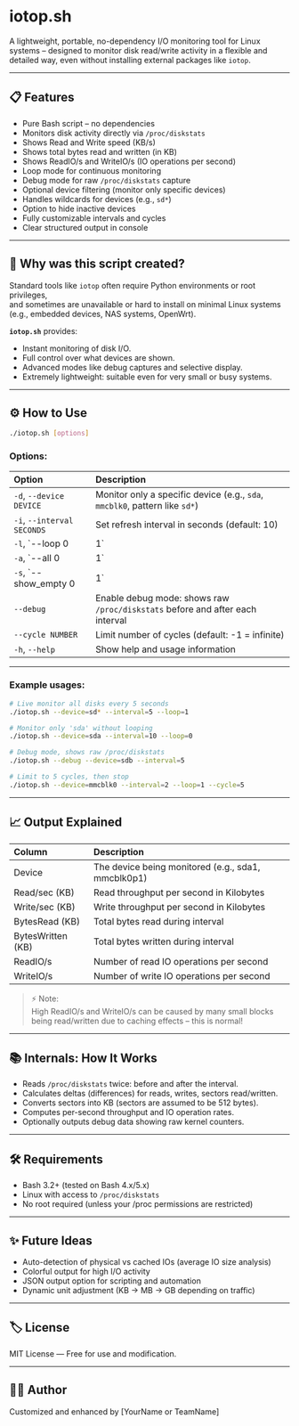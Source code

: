 
# iotop.sh

A lightweight, portable, no-dependency I/O monitoring tool for Linux systems – designed to monitor disk read/write activity in a flexible and detailed way, even without installing external packages like `iotop`.

---

## 📋 Features

- Pure Bash script – no dependencies
- Monitors disk activity directly via `/proc/diskstats`
- Shows Read and Write speed (KB/s)
- Shows total bytes read and written (in KB)
- Shows ReadIO/s and WriteIO/s (IO operations per second)
- Loop mode for continuous monitoring
- Debug mode for raw `/proc/diskstats` capture
- Optional device filtering (monitor only specific devices)
- Handles wildcards for devices (e.g., `sd*`)
- Option to hide inactive devices
- Fully customizable intervals and cycles
- Clear structured output in console

---

## 🚀 Why was this script created?

Standard tools like `iotop` often require Python environments or root privileges,  
and sometimes are unavailable or hard to install on minimal Linux systems (e.g., embedded devices, NAS systems, OpenWrt).

**`iotop.sh`** provides:
- Instant monitoring of disk I/O.
- Full control over what devices are shown.
- Advanced modes like debug captures and selective display.
- Extremely lightweight: suitable even for very small or busy systems.

---

## ⚙️ How to Use

```bash
./iotop.sh [options]
```

### Options:

| Option | Description |
|:-------|:------------|
| `-d`, `--device DEVICE` | Monitor only a specific device (e.g., `sda`, `mmcblk0`, pattern like `sd*`) |
| `-i`, `--interval SECONDS` | Set refresh interval in seconds (default: 10) |
| `-l`, `--loop 0|1` | Enable (1) or disable (0) loop mode (default: 1) |
| `-a`, `--all 0|1` | Show all entries (1) or only active ones (0) (default: 1) |
| `-s`, `--show_empty 0|1` | Show devices with zero read/write activity (default: 0) |
| `--debug` | Enable debug mode: shows raw `/proc/diskstats` before and after each interval |
| `--cycle NUMBER` | Limit number of cycles (default: -1 = infinite) |
| `-h`, `--help` | Show help and usage information |

---

### Example usages:

```bash
# Live monitor all disks every 5 seconds
./iotop.sh --device=sd* --interval=5 --loop=1

# Monitor only 'sda' without looping
./iotop.sh --device=sda --interval=10 --loop=0

# Debug mode, shows raw /proc/diskstats
./iotop.sh --debug --device=sdb --interval=5

# Limit to 5 cycles, then stop
./iotop.sh --device=mmcblk0 --interval=2 --loop=1 --cycle=5
```

---

## 📈 Output Explained

| Column | Description |
|:-------|:------------|
| Device | The device being monitored (e.g., sda1, mmcblk0p1) |
| Read/sec (KB) | Read throughput per second in Kilobytes |
| Write/sec (KB) | Write throughput per second in Kilobytes |
| BytesRead (KB) | Total bytes read during interval |
| BytesWritten (KB) | Total bytes written during interval |
| ReadIO/s | Number of read IO operations per second |
| WriteIO/s | Number of write IO operations per second |

> ⚡ Note:  
> High ReadIO/s and WriteIO/s can be caused by many small blocks being read/written due to caching effects – this is normal!

---

## 📚 Internals: How It Works

- Reads `/proc/diskstats` twice: before and after the interval.
- Calculates deltas (differences) for reads, writes, sectors read/written.
- Converts sectors into KB (sectors are assumed to be 512 bytes).
- Computes per-second throughput and IO operation rates.
- Optionally outputs debug data showing raw kernel counters.

---

## 🛠️ Requirements

- Bash 3.2+ (tested on Bash 4.x/5.x)
- Linux with access to `/proc/diskstats`
- No root required (unless your /proc permissions are restricted)

---

## ✨ Future Ideas

- Auto-detection of physical vs cached IOs (average IO size analysis)
- Colorful output for high I/O activity
- JSON output option for scripting and automation
- Dynamic unit adjustment (KB → MB → GB depending on traffic)

---

## 🏷 License

MIT License — Free for use and modification.

---

## 🧑‍💻 Author

Customized and enhanced by [YourName or TeamName]
